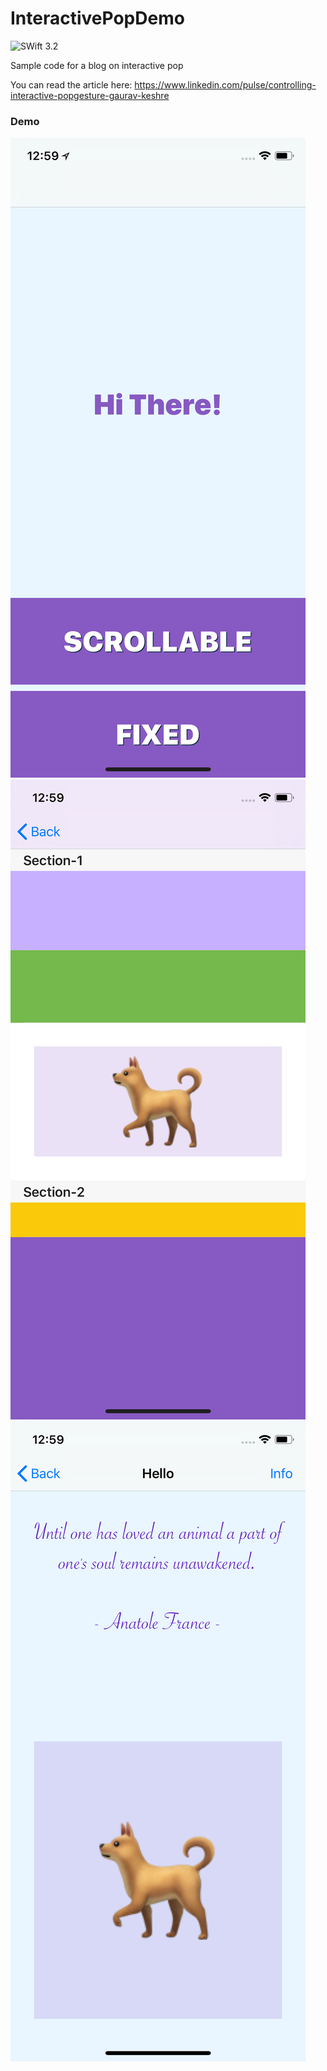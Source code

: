 # InteractivePopDemo


![SWift 3.2](https://img.shields.io/badge/Swift-3.2-orange.svg?style=for-the-badge)

Sample code for a blog on interactive pop

You can read the article here: https://www.linkedin.com/pulse/controlling-interactive-popgesture-gaurav-keshre

### Demo

![Alt text](Screenshots/1.png?raw=true&width=50&height=100 "Screenshot")
![Alt text](Screenshots/2.png?raw=true&s=50 "Screenshot")
![Alt text](Screenshots/3.png?raw=true&s=50 "Screenshot")
